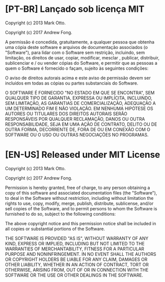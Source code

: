 # [PT-BR] Lançado sob licença MIT

Copyright (c) 2013 Mark Otto.

Copyright (c) 2017 Andrew Fong.

A permissão é concedida, gratuitamente, a qualquer pessoa que obtenha uma cópia deste software e arquivos de documentação associados (o "Software"), para lidar com o Software sem restrição, incluindo, sem limitação, os direitos de usar, copiar, modificar, mesclar , publicar, distribuir, sublicenciar e / ou vender cópias do Software, e permitir que as pessoas a quem o Software é fornecido o façam, sujeito às seguintes condições:

O aviso de direitos autorais acima e este aviso de permissão devem ser incluídos em todas as cópias ou partes substanciais do Software.

O SOFTWARE É FORNECIDO "NO ESTADO EM QUE SE ENCONTRA", SEM QUALQUER TIPO DE GARANTIA, EXPRESSA OU IMPLÍCITA, INCLUINDO, SEM LIMITAÇÃO, AS GARANTIAS DE COMERCIALIZAÇÃO, ADEQUAÇÃO A UM DETERMINADO FIM E NÃO VIOLAÇÃO. EM NENHUMA HIPÓTESE OS AUTORES OU TITULARES DOS DIREITOS AUTORAIS SERÃO RESPONSÁVEIS POR QUALQUER RECLAMAÇÃO, DANOS OU OUTRA RESPONSABILIDADE, SEJA EM UMA AÇÃO DE CONTRATO, DELITO OU DE OUTRA FORMA, DECORRENTE DE, FORA DE OU EM CONEXÃO COM O SOFTWARE OU O USO OU OUTRAS NEGOCIAÇÕES NO PROGRAMAS.


# [EN-US] Released under MIT License

Copyright (c) 2013 Mark Otto.

Copyright (c) 2017 Andrew Fong.

Permission is hereby granted, free of charge, to any person obtaining a copy of this software and associated documentation files (the "Software"), to deal in the Software without restriction, including without limitation the rights to use, copy, modify, merge, publish, distribute, sublicense, and/or sell copies of the Software, and to permit persons to whom the Software is furnished to do so, subject to the following conditions:

The above copyright notice and this permission notice shall be included in all copies or substantial portions of the Software.

THE SOFTWARE IS PROVIDED "AS IS", WITHOUT WARRANTY OF ANY KIND, EXPRESS OR IMPLIED, INCLUDING BUT NOT LIMITED TO THE WARRANTIES OF MERCHANTABILITY, FITNESS FOR A PARTICULAR PURPOSE AND NONINFRINGEMENT. IN NO EVENT SHALL THE AUTHORS OR COPYRIGHT HOLDERS BE LIABLE FOR ANY CLAIM, DAMAGES OR OTHER LIABILITY, WHETHER IN AN ACTION OF CONTRACT, TORT OR OTHERWISE, ARISING FROM, OUT OF OR IN CONNECTION WITH THE SOFTWARE OR THE USE OR OTHER DEALINGS IN THE SOFTWARE.